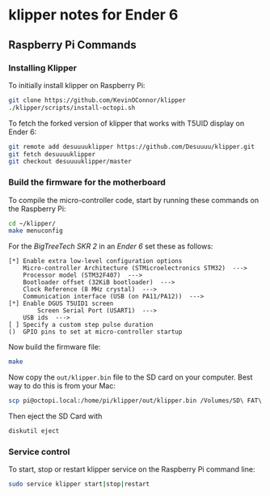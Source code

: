 # klipper notes for Ender 6

## Raspberry Pi Commands

### Installing Klipper

To initially install klipper on Raspberry Pi:

```sh
git clone https://github.com/KevinOConnor/klipper
./klipper/scripts/install-octopi.sh
```

To fetch the forked version of klipper that works with T5UID display on Ender 6:

```sh
git remote add desuuuuklipper https://github.com/Desuuuu/klipper.git
git fetch desuuuuklipper
git checkout desuuuuklipper/master
```

### Build the firmware for the motherboard

To compile the micro-controller code, start by running these commands on the Raspberry Pi:

```sh
cd ~/klipper/
make menuconfig
```

For the _BigTreeTech SKR 2_ in an _Ender 6_ set these as follows:

    [*] Enable extra low-level configuration options
        Micro-controller Architecture (STMicroelectronics STM32)  --->
        Processor model (STM32F407)  --->
        Bootloader offset (32KiB bootloader)  --->
        Clock Reference (8 MHz crystal)  --->
        Communication interface (USB (on PA11/PA12))  --->
    [*] Enable DGUS T5UID1 screen
            Screen Serial Port (USART1)  --->
        USB ids  --->
    [ ] Specify a custom step pulse duration
    ()  GPIO pins to set at micro-controller startup

Now build the firmware file:

```sh
make
```

Now copy the `out/klipper.bin` file to the SD card on your computer. Best way to do this is from your Mac:

```sh
scp pi@octopi.local:/home/pi/klipper/out/klipper.bin /Volumes/SD\ FAT\ 4GB/firmware.bin
```

Then eject the SD Card with

```sh
diskutil eject
```

### Service control

To start, stop or restart klipper service on the Raspberry Pi command line:

```sh
sudo service klipper start|stop|restart
```

